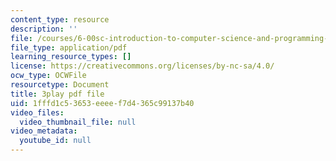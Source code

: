 ```yaml
---
content_type: resource
description: ''
file: /courses/6-00sc-introduction-to-computer-science-and-programming-spring-2011/1fffd1c53653eeeef7d4365c99137b40_miw2CiKp1r0.pdf
file_type: application/pdf
learning_resource_types: []
license: https://creativecommons.org/licenses/by-nc-sa/4.0/
ocw_type: OCWFile
resourcetype: Document
title: 3play pdf file
uid: 1fffd1c5-3653-eeee-f7d4-365c99137b40
video_files:
  video_thumbnail_file: null
video_metadata:
  youtube_id: null
---
```

